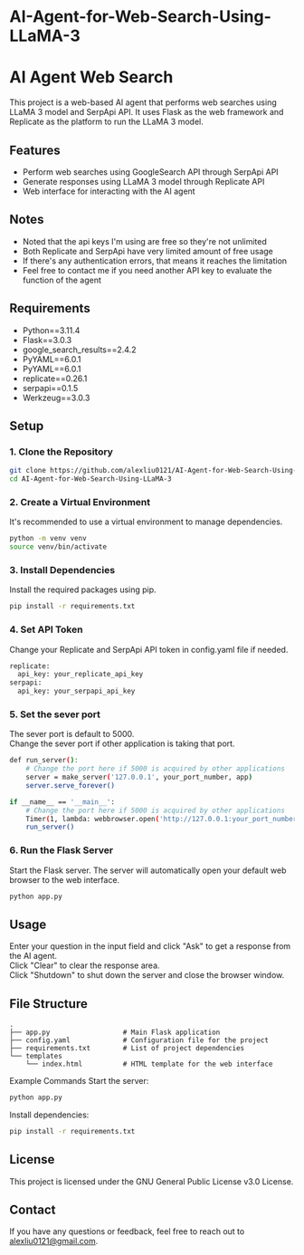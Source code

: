 # AI-Agent-for-Web-Search-Using-LLaMA-3

# AI Agent Web Search

This project is a web-based AI agent that performs web searches using LLaMA 3 model and SerpApi API. It uses Flask as the web framework and Replicate as the platform to run the LLaMA 3 model.

## Features

- Perform web searches using GoogleSearch API through SerpApi API
- Generate responses using LLaMA 3 model through Replicate API
- Web interface for interacting with the AI agent

## Notes

- Noted that the api keys I'm using are free so they're not unlimited
- Both Replicate and SerpApi have very limited amount of free usage
- If there's any authentication errors, that means it reaches the limitation
- Feel free to contact me if you need another API key to evaluate the function of the agent

## Requirements

- Python==3.11.4
- Flask==3.0.3
- google_search_results==2.4.2
- PyYAML==6.0.1
- PyYAML==6.0.1
- replicate==0.26.1
- serpapi==0.1.5
- Werkzeug==3.0.3

## Setup

### 1. Clone the Repository

```bash
git clone https://github.com/alexliu0121/AI-Agent-for-Web-Search-Using-LLaMA-3.git
cd AI-Agent-for-Web-Search-Using-LLaMA-3
```

### 2. Create a Virtual Environment
It's recommended to use a virtual environment to manage dependencies.

```bash
python -m venv venv
source venv/bin/activate
```

### 3. Install Dependencies
Install the required packages using pip.

```bash
pip install -r requirements.txt
```

### 4. Set API Token
Change your Replicate and SerpApi API token in config.yaml file if needed.<br>

```bash
replicate:
  api_key: your_replicate_api_key
serpapi:
  api_key: your_serpapi_api_key
```

### 5. Set the sever port
The sever port is default to 5000.<br>
Change the sever port if other application is taking that port.<br>
```bash
def run_server():
    # Change the port here if 5000 is acquired by other applications
    server = make_server('127.0.0.1', your_port_number, app)
    server.serve_forever()

if __name__ == '__main__':
    # Change the port here if 5000 is acquired by other applications
    Timer(1, lambda: webbrowser.open('http://127.0.0.1:your_port_number/')).start()
    run_server()
```

### 6. Run the Flask Server
Start the Flask server. The server will automatically open your default web browser to the web interface.

```bash
python app.py
```

## Usage
Enter your question in the input field and click "Ask" to get a response from the AI agent.<br>
Click "Clear" to clear the response area.<br>
Click "Shutdown" to shut down the server and close the browser window.<br>

## File Structure
```plaintext
.
├── app.py                  # Main Flask application
├── config.yaml             # Configuration file for the project
├── requirements.txt        # List of project dependencies
└── templates
    └── index.html          # HTML template for the web interface
```

Example Commands
Start the server:
```bash
python app.py
```
Install dependencies:
```bash
pip install -r requirements.txt
```
## License
This project is licensed under the GNU General Public License v3.0 License.

## Contact
If you have any questions or feedback, feel free to reach out to alexliu0121@gmail.com.
